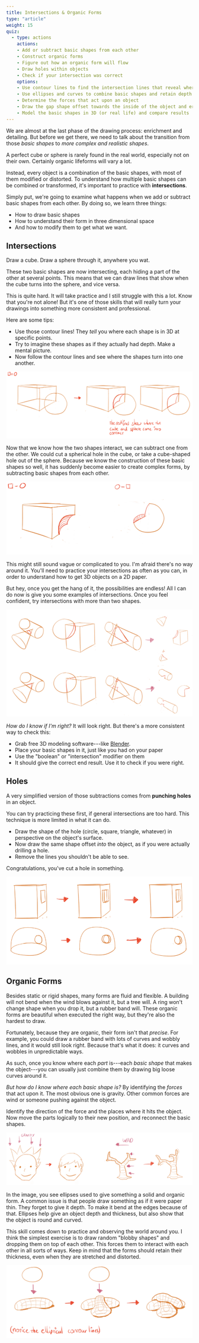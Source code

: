 ```yaml
---
title: Intersections & Organic Forms
type: "article"
weight: 15
quiz:
  - type: actions
    actions:
    - Add or subtract basic shapes from each other
    - Construct organic forms
    - Figure out how an organic form will flow
    - Draw holes within objects
    - Check if your intersection was correct
    options:
    - Use contour lines to find the intersection lines that reveal where a shape should be cut
    - Use ellipses and curves to combine basic shapes and retain depth
    - Determine the forces that act upon an object
    - Draw the gap shape offset towards the inside of the object and erase overlapping parts
    - Model the basic shapes in 3D (or real life) and compare results
---
```


We are almost at the last phase of the drawing process: enrichment and detailing. But before we get there, we need to talk about the transition from those _basic shapes_ to _more complex and realistic shapes_.

A perfect cube or sphere is rarely found in the real world, especially not on their own. Certainly organic lifeforms will vary a lot.

Instead, every object is a combination of the basic shapes, with most of them modified or distorted. To understand how multiple basic shapes can be combined or transformed, it's important to practice with **intersections**.

Simply put, we're going to examine what happens when we add or subtract basic shapes from each other. By doing so, we learn three things: 

* How to draw basic shapes
* How to understand their form in three dimensional space
* And how to modify them to get what we want.

## Intersections

Draw a cube. Draw a sphere through it, anywhere you wat.

These two basic shapes are now intersecting, each hiding a part of the other at several points. This means that we can draw lines that show when the cube turns into the sphere, and vice versa. 

This is quite hard. It will take practice and I still struggle with this a lot. Know that you're not alone! But it's one of those skills that will really turn your drawings into something more consistent and professional.

Here are some tips:

* Use those contour lines! They _tell_ you where each shape is in 3D at specific points.
* Try to imagine these shapes as if they actually had depth. Make a mental picture.
* Now follow the contour lines and see where the shapes turn into one another.

![Example of an intersection where two shapes are _added_.](DrawingIntersectionsAdding.webp)

Now that we know how the two shapes interact, we can subtract one from the other. We could cut a spherical hole in the cube, or take a cube-shaped hole out of the sphere. Because we know the construction of these basic shapes so well, it has suddenly become easier to create complex forms, by subtracting basic shapes from each other.

![Example of using an intersection to _subtract_ shapes from each other.](DrawingIntersectionsSubtracting.webp)

This might still sound vague or complicated to you. I'm afraid there's no way around it. You'll need to practice your intersections as often as you can, in order to understand how to get 3D objects on a 2D paper. 

But hey, once you get the hang of it, the possibilities are endless! All I can do now is give you some examples of intersections. Once you feel confident, try intersections with more than two shapes.

![Multiple examples of intersections.](DrawingIntersectionsExamples.webp)

_How do I know if I'm right?_ It will look right. But there's a more consistent way to check this:

* Grab free 3D modeling software---like [Blender](https://www.blender.org/).
* Place your basic shapes in it, just like you had on your paper
* Use the "boolean" or "intersection" modifier on them
* It should give the correct end result. Use it to check if you were right.

## Holes

A very simplified version of those subtractions comes from **punching holes** in an object. 

You can try practicing these first, if general intersections are too hard. This technique is more limited in what it can do.

* Draw the shape of the hole (circle, square, triangle, whatever) in perspective on the object's surface.
* Now draw the same shape offset *into* the object, as if you were actually drilling a hole. 
* Remove the lines you shouldn't be able to see.

Congratulations, you've cut a hole in something.

![Example of drawing holes the easy way.](DrawingIntersectionsHoles.webp)

## Organic Forms

Besides static or rigid shapes, many forms are fluid and flexible. A building will not bend when the wind blows against it, but a tree will. A ring won't change shape when you drop it, but a rubber band will. These organic forms are beautiful when executed the right way, but they're also the hardest to draw.

Fortunately, because they are organic, their form isn't that _precise_. For example, you could draw a rubber band with lots of curves and wobbly lines, and it would still look right. Because that's what it does: it curves and wobbles in unpredictable ways.

As such, once you know where each _part_ is---each _basic shape_ that makes the object---you can usually just combine them by drawing big loose curves around it.

_But how do I know where each basic shape is?_ By identifying the *forces* that act upon it. The most obvious one is gravity. Other common forces are wind or someone pushing against the object. 

Identify the direction of the force and the places where it hits the object. Now move the parts logically to their new position, and reconnect the basic shapes.

![Example of drawing organic forms through forces.](DrawingOrganicForms.webp)

In the image, you see ellipses used to give something a solid and organic form. A common issue is that people draw something as if it were paper thin. They forget to give it depth. To make it bend at the edges because of that. Ellipses help give an object depth and thickness, but also show that the object is round and curved.

This skill comes down to practice and observing the world around you. I think the simplest exercise is to draw random "blobby shapes" and dropping them on top of each other. This forces them to interact with each other in all sorts of ways. Keep in mind that the forms should retain their thickness, even when they are stretched and distorted.

![Exercise by drawing random organic blobs and how they interact.](DrawingOrganicBlobsExercise.webp)